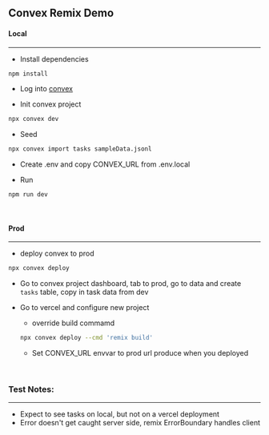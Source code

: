 ## Convex Remix Demo


#### Local
---

- Install dependencies
```sh
npm install
```

- Log into [convex](https://dashboard.convex.dev/) 

- Init convex project
```sh
npx convex dev
```

- Seed
```sh
npx convex import tasks sampleData.jsonl
```

- Create .env and copy CONVEX_URL from .env.local 

- Run
```sh
npm run dev
```

&nbsp;

#### Prod
---

- deploy convex to prod
```sh
npx convex deploy
```

- Go to convex project dashboard, tab to prod, go to data and create `tasks` table, copy in task data from dev

- Go to vercel and configure new project
    - override build commamd  
    ```sh 
    npx convex deploy --cmd 'remix build'
    ```
    - Set CONVEX_URL envvar to prod url produce when you deployed

&nbsp;

### Test Notes:
---
- Expect to see tasks on local, but not on a vercel deployment
- Error doesn't get caught server side, remix ErrorBoundary handles client